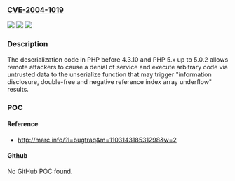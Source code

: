 ### [CVE-2004-1019](https://cve.mitre.org/cgi-bin/cvename.cgi?name=CVE-2004-1019)
![](https://img.shields.io/static/v1?label=Product&message=n%2Fa&color=blue)
![](https://img.shields.io/static/v1?label=Version&message=n%2Fa&color=blue)
![](https://img.shields.io/static/v1?label=Vulnerability&message=n%2Fa&color=brighgreen)

### Description

The deserialization code in PHP before 4.3.10 and PHP 5.x up to 5.0.2 allows remote attackers to cause a denial of service and execute arbitrary code via untrusted data to the unserialize function that may trigger "information disclosure, double-free and negative reference index array underflow" results.

### POC

#### Reference
- http://marc.info/?l=bugtraq&m=110314318531298&w=2

#### Github
No GitHub POC found.

